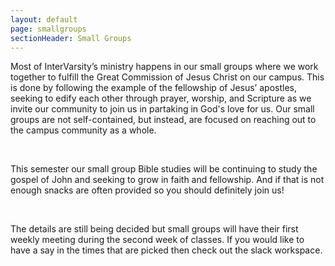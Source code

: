 ```yaml
---
layout: default
page: smallgroups
sectionHeader: Small Groups
---
```

<p>
Most of InterVarsity’s ministry happens in our small groups where we work together to fulfill the Great Commission of Jesus Christ on our campus. This is done by following the example of the fellowship of Jesus’ apostles, seeking to edify each other through prayer, worship, and Scripture as we invite our community to join us in partaking in God's love for us. Our small groups are not self-contained, but instead, are focused on reaching out to the campus community as a whole.
</p>
<br/>
<p>
This semester our small group Bible studies will be continuing to study the gospel of John and seeking to grow in faith and fellowship. And if that is not enough snacks are often provided so you should definitely join us!
</p>
<br/>
<p>
The details are still being decided but small groups will have their first weekly meeting during the second week of classes. If you would like to have a say in the times that are picked then check out the slack workspace.
</p>
<!--
<div class="cogs">
	<div class="tricolumn">
		<div class="smallgroup">
			<h2>Jessa’s Group</h2>
			<dl>
			<dt>Gender</dt>
			<dd>Women</dd>
			<dt>Time</dt>
			<dd>Tuesdays, 7:00-8:30pm</dd>
			<dt>Location</dt>
			<dd>UC Caffee (2nd floor)</dd>
			<dt>Contact</dt>
			<dd><a href="mailto:jwesthei@andrew.cmu.edu" target="_blank">Jessa Westheimer</a></dd>
			</dl>
		</div>
	</div>
	<div class="tricolumn">
		<div class="smallgroup">
			<h2>Steph’s Group</h2>
			<dl>
			<dt>Gender</dt>
			<dd>Women</dd>
			<dt>Time</dt>
			<dd>Wednesdays, 6:00-7:30pm</dd>
			<dt>Location</dt>
			<dd>UC Chapel (1st floor)</dd>
			<dt>Contact</dt>
			<dd><a href="mailto:sananth@andrew.cmu.edu" target="_blank">Steph Ananth</a></dd>
			</dl>
		</div>
	</div>
	<div class="tricolumn">
		<div class="smallgroup">
			<h2>Topher’s Group</h2>
			<dl>
			<dt>Gender</dt>
			<dd>Men</dd>
			<dt>Time</dt>
			<dd>Mondays, 7:00-8:30pm</dd>
			<dt>Location</dt>
			<dd>TBA</dd>
			<dt>Contact</dt>
			<dd><a href="mailto:cabernar@andrew.cmu.edu" target="_blank">(Chris)Topher Bernard</a></dd>
			</dl>
		</div>
	</div>
	<div class="tricolumn">
		<div class="smallgroup">
			<h2>Ben's Group</h2>
			<dl>
			<dt>Gender</dt>
			<dd>Men</dd>
			<dt>Time</dt>
			<dd>Wednesday’s, 7:00-8:30pm</dd>
			<dt>Location</dt>
			<dd>Resnik 330</dd>
			<dt>Contact</dt>
			<dd><a href="mailto:zemingbh@andrew.cmu.edu" target="_blank">Ben Huang</a></dd>
			</dl>
		</div>
	</div>
</div>
-->
